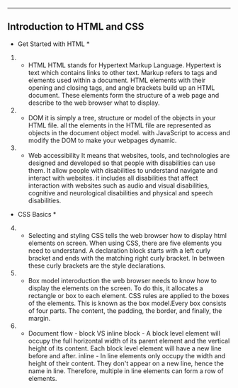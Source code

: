 ----------------------------
Introduction to HTML and CSS
----------------------------




* Get Started with HTML *

1) - HTML
HTML stands for Hypertext Markup Language. Hypertext is text which contains links to other text. Markup refers to tags and elements used within a document. HTML elements with their opening and closing tags, and angle brackets build up an HTML document. These elements form the structure of a web page and describe to the web browser what to display.

2) - DOM
it is simply a tree, structure or model of the objects in your HTML file. all the elements in the HTML file are represented as objects in the document object model. with JavaScript to access and modify the DOM to make your webpages dynamic. 

3) - Web accessibility
It means that websites, tools, and technologies are designed and developed so that people with disabilities can use them. It allow people with disabilities to understand navigate and interact with websites. it includes all disabilities that affect interaction with websites such as audio and visual disabilities, cognitive and neurological disabilities and physical and speech disabilities. 




* CSS Basics *

4) -  Selecting and styling 
CSS tells the web browser how to display html elements on screen. When using CSS, there are five elements you need to understand. A declaration block starts with a left curly bracket and ends with the matching right curly bracket. In between these curly brackets are the style declarations. 

5) - Box model interoduction
the web browser needs to know how to display the elements on the screen. To do this, it allocates a rectangle or box to each element. CSS rules are applied to the boxes of the elements. This is known as the box model.Every box consists of four parts. The content, the padding, the border, and finally, the margin.

6) - Document flow - block VS inline
block - A block level element will occupy the full horizontal width of its parent element and the vertical height of its content. Each
        block level element will have a new line before and after.
inline - In line elements only occupy the width and height of their content. They don't appear on a new line, hence the name in line.
        Therefore, multiple in line elements can form a row of elements.        